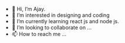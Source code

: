 - 👋 Hi, I’m Ajay.
- 👀 I’m interested in designing and coding
- 🌱 I’m currently learning react js and node js. 
- 💞️ I’m looking to collaborate on ...
- 📫 How to reach me ...

<!---
ajnathan19/ajnathan19 is a ✨ special ✨ repository because its `README.md` (this file) appears on your GitHub profile.
You can click the Preview link to take a look at your changes.
--->
